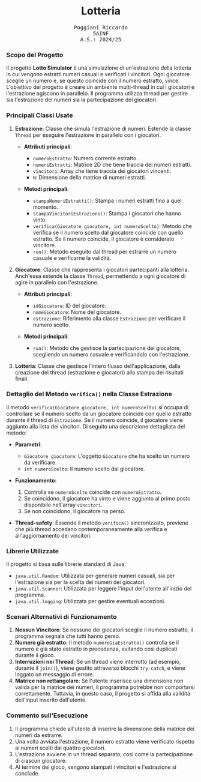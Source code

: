 <h1 align="center">Lotteria</h1>

<p align="center" style="font-family: monospace">
  Poggiani Riccardo<br>
  5AINF<br>
  A.S.: 2024/25
</p>

### Scopo del Progetto
Il progetto **Lotto Simulator** è una simulazione di un'estrazione della lotteria in cui vengono estratti numeri casuali e verificati i vincitori. Ogni giocatore sceglie un numero e, se questo coincide con il numero estratto, vince. L'obiettivo del progetto è creare un ambiente multi-thread in cui i giocatori e l'estrazione agiscono in parallelo. Il programma utilizza thread per gestire sia l'estrazione dei numeri sia la partecipazione dei giocatori.

### Principali Classi Usate

1. **Estrazione**: Classe che simula l'estrazione di numeri. Estende la classe `Thread` per eseguire l'estrazione in parallelo con i giocatori.
    - **Attributi principali**:
      - `numeroEstratto`: Numero corrente estratto.
      - `numeriEstratti`: Matrice 2D che tiene traccia dei numeri estratti.
      - `vincitori`: Array che tiene traccia dei giocatori vincenti.
      - `N`: Dimensione della matrice di numeri estratti.
      
    - **Metodi principali**:
      - `stampaNumeriEstratti()`: Stampa i numeri estratti fino a quel momento.
      - `stampaVincitoriEstrazione()`: Stampa i giocatori che hanno vinto.
      - `verifica(Giocatore giocatore, int numeroScelto)`: Metodo che verifica se il numero scelto dal giocatore coincide con quello estratto. Se il numero coincide, il giocatore è considerato vincitore.
      - `run()`: Metodo eseguito dal thread per estrarre un numero casuale e verificarne la validità.
      
2. **Giocatore**: Classe che rappresenta i giocatori partecipanti alla lotteria. Anch'essa estende la classe `Thread`, permettendo a ogni giocatore di agire in parallelo con l'estrazione.
    - **Attributi principali**:
      - `idGiocatore`: ID del giocatore.
      - `nomeGiocatore`: Nome del giocatore.
      - `estrazione`: Riferimento alla classe `Estrazione` per verificare il numero scelto.
      
    - **Metodi principali**:
      - `run()`: Metodo che gestisce la partecipazione del giocatore, scegliendo un numero casuale e verificandolo con l'estrazione.

3. **Lotteria**: Classe che gestisce l'intero flusso dell'applicazione, dalla creazione dei thread (estrazione e giocatori) alla stampa dei risultati finali.

### Dettaglio del Metodo `verifica()` nella Classe Estrazione

Il metodo `verifica(Giocatore giocatore, int numeroScelto)` si occupa di controllare se il numero scelto da un giocatore coincide con quello estratto durante il thread di `Estrazione`. Se il numero coincide, il giocatore viene aggiunto alla lista dei vincitori. Di seguito una descrizione dettagliata del metodo:

- **Parametri**:
  - `Giocatore giocatore`: L'oggetto `Giocatore` che ha scelto un numero da verificare.
  - `int numeroScelto`: Il numero scelto dal giocatore.

- **Funzionamento**:
   1. Controlla se `numeroScelto` coincide con `numeroEstratto`.
   2. Se coincidono, il giocatore ha vinto e viene aggiunto al primo posto disponibile nell'array `vincitori`.
   3. Se non coincidono, il giocatore ha perso.
  
- **Thread-safety**: Essendo il metodo `verifica()` sincronizzato, previene che più thread accedano contemporaneamente alla verifica e all'aggiornamento dei vincitori.

### Librerie Utilizzate

Il progetto si basa sulle librerie standard di Java:
- `java.util.Random`: Utilizzata per generare numeri casuali, sia per l'estrazione sia per la scelta dei numeri dei giocatori.
- `java.util.Scanner`: Utilizzata per leggere l'input dell'utente all'inizio del programma.
- `java.util.logging`: Utilizzata per gestire eventuali eccezioni.

### Scenari Alternativi di Funzionamento

1. **Nessun Vincitore**: Se nessuno dei giocatori sceglie il numero estratto, il programma segnala che tutti hanno perso.
2. **Numero già estratto**: Il metodo `numeroGiaEstratto()` controlla se il numero è già stato estratto in precedenza, evitando così duplicati durante il gioco.
3. **Interruzioni nei Thread**: Se un thread viene interrotto (ad esempio, durante il `join()`), viene gestito attraverso blocchi `try-catch`, e viene loggato un messaggio di errore.
4. **Matrice non rettangolare**: Se l'utente inserisce una dimensione non valida per la matrice dei numeri, il programma potrebbe non comportarsi correttamente. Tuttavia, in questo caso, il progetto si affida alla validità dell'input inserito dall'utente.

### Commento sull'Esecuzione

1. Il programma chiede all'utente di inserire la dimensione della matrice dei numeri da estrarre.
2. Una volta avviata l'estrazione, il numero estratto viene verificato rispetto ai numeri scelti dai quattro giocatori.
3. L'estrazione avviene in un thread separato, così come la partecipazione di ciascun giocatore.
4. Al termine del gioco, vengono stampati i vincitori e l'estrazione si conclude.
